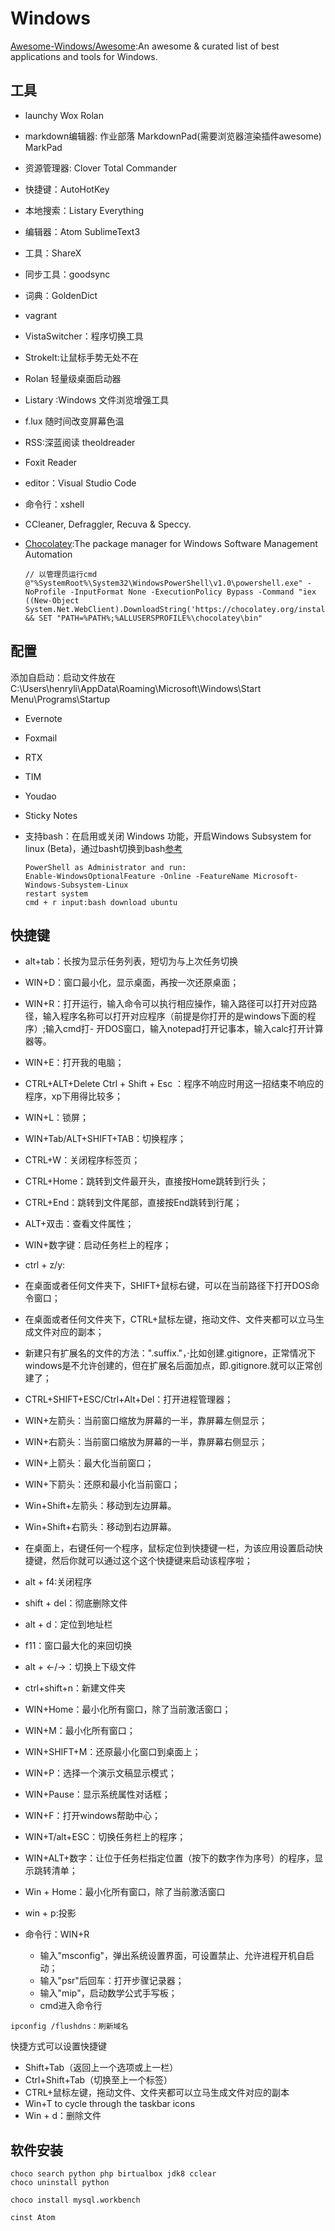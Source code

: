 # Windows

[Awesome-Windows/Awesome](https://github.com/Awesome-Windows/Awesome):An awesome & curated list of best applications and tools for Windows.

## 工具

- launchy Wox Rolan
- markdown编辑器: 作业部落 MarkdownPad(需要浏览器渲染插件awesome) MarkPad
- 资源管理器: Clover Total Commander
- 快捷键：AutoHotKey
- 本地搜索：Listary Everything
- 编辑器：Atom SublimeText3
- 工具：ShareX
- 同步工具：goodsync
- 词典：GoldenDict
- vagrant
- VistaSwitcher：程序切换工具
- StrokeIt:让鼠标手势无处不在
- Rolan 轻量级桌面启动器
- Listary :Windows 文件浏览增强工具
- f.lux 随时间改变屏幕色温
- RSS:深蓝阅读 theoldreader
- Foxit Reader
- editor：Visual Studio Code
- 命令行：xshell
- CCleaner, Defraggler, Recuva & Speccy.
- [Chocolatey](https://chocolatey.org/):The package manager for Windows Software Management Automation

  ```
  // 以管理员运行cmd
  @"%SystemRoot%\System32\WindowsPowerShell\v1.0\powershell.exe" -NoProfile -InputFormat None -ExecutionPolicy Bypass -Command "iex ((New-Object System.Net.WebClient).DownloadString('https://chocolatey.org/install.ps1'))" && SET "PATH=%PATH%;%ALLUSERSPROFILE%\chocolatey\bin"
  ```

## 配置

添加自启动：启动文件放在C:\Users\henryli\AppData\Roaming\Microsoft\Windows\Start Menu\Programs\Startup

- Evernote
- Foxmail
- RTX
- TIM
- Youdao
- Sticky Notes
- 支持bash：在启用或关闭 Windows 功能，开启Windows Subsystem for linux (Beta)，通过bash切换到bash[参考](https://blog.jessfraz.com/post/windows-for-linux-nerds/)

  ```
  PowerShell as Administrator and run:
  Enable-WindowsOptionalFeature -Online -FeatureName Microsoft-Windows-Subsystem-Linux
  restart system
  cmd + r input:bash download ubuntu
  ```

## 快捷键

- alt+tab：长按为显示任务列表，短切为与上次任务切换
- WIN+D：窗口最小化，显示桌面，再按一次还原桌面；
- WIN+R：打开运行，输入命令可以执行相应操作，输入路径可以打开对应路径，输入程序名称可以打开对应程序（前提是你打开的是windows下面的程序）;输入cmd打- 开DOS窗口，输入notepad打开记事本，输入calc打开计算器等。
- WIN+E：打开我的电脑；
- CTRL+ALT+Delete Ctrl + Shift + Esc ：程序不响应时用这一招结束不响应的程序，xp下用得比较多；
- WIN+L：锁屏；
- WIN+Tab/ALT+SHIFT+TAB：切换程序；
- CTRL+W：关闭程序标签页；
- CTRL+Home：跳转到文件最开头，直接按Home跳转到行头；
- CTRL+End：跳转到文件尾部，直接按End跳转到行尾；
- ALT+双击：查看文件属性；
- WIN+数字键：启动任务栏上的程序；
- ctrl + z/y:
- 在桌面或者任何文件夹下，SHIFT+鼠标右键，可以在当前路径下打开DOS命令窗口；
- 在桌面或者任何文件夹下，CTRL+鼠标左键，拖动文件、文件夹都可以立马生成文件对应的副本；
- 新建只有扩展名的文件的方法：".suffix."，·比如创建.gitignore，正常情况下windows是不允许创建的，但在扩展名后面加点，即.gitignore.就可以正常创建了；
- CTRL+SHIFT+ESC/Ctrl+Alt+Del：打开进程管理器；
- WIN+左箭头：当前窗口缩放为屏幕的一半，靠屏幕左侧显示；
- WIN+右箭头：当前窗口缩放为屏幕的一半，靠屏幕右侧显示；
- WIN+上箭头：最大化当前窗口；
- WIN+下箭头：还原和最小化当前窗口；
- Win+Shift+左箭头：移动到左边屏幕。
- Win+Shift+右箭头：移动到右边屏幕。
- 在桌面上，右键任何一个程序，鼠标定位到快捷键一栏，为该应用设置启动快捷键，然后你就可以通过这个这个快捷键来启动该程序啦；
- alt + f4:关闭程序
- shift + del：彻底删除文件
- alt + d：定位到地址栏
- f11：窗口最大化的来回切换
- alt + ←/→：切换上下级文件
- ctrl+shift+n：新建文件夹
- WIN+Home：最小化所有窗口，除了当前激活窗口；
- WIN+M：最小化所有窗口；
- WIN+SHIFT+M：还原最小化窗口到桌面上；
- WIN+P：选择一个演示文稿显示模式；
- WIN+Pause：显示系统属性对话框；
- WIN+F：打开windows帮助中心；
- WIN+T/alt+ESC：切换任务栏上的程序；
- WIN+ALT+数字：让位于任务栏指定位置（按下的数字作为序号）的程序，显示跳转清单；
- Win + Home：最小化所有窗口，除了当前激活窗口
- win + p:投影
- 命令行：WIN+R

  - 输入"msconfig"，弹出系统设置界面，可设置禁止、允许进程开机自启动；
  - 输入"psr"后回车：打开步骤记录器；
  - 输入"mip"，启动数学公式手写板；
  - cmd进入命令行

```
ipconfig /flushdns：刷新域名
```

快捷方式可以设置快捷键

- Shift+Tab（返回上一个选项或上一栏）
- Ctrl+Shift+Tab（切换至上一个标签）
- CTRL+鼠标左键，拖动文件、文件夹都可以立马生成文件对应的副本
- Win+T to cycle through the taskbar icons
- Win + d：删除文件

## 软件安装

```
choco search python php birtualbox jdk8 cclear
choco uninstall python

choco install mysql.workbench

cinst Atom
```
